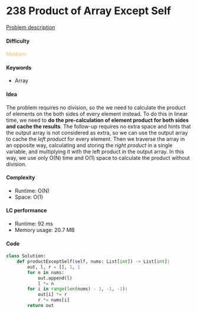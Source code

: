 238 Product of Array Except Self
=======================
[Problem description](https://leetcode.com/problems/product-of-array-except-self/)

#### Difficulty
<span style="color:#FABC60">Medium</span>

#### Keywords
- Array
  
#### Idea
The problem requires no division, so the we need to calculate the product of elements on the both sides of every element instead. To do this in linear time, we need to **do the pre-calculation of element product for both sides and cache the results**. The follow-up requires no extra space and hints that the output array is not considered as extra, so we can use the output array to cache the *left product* for every element. Then we traverse the array in an opposite way, calculating and storing the *right product* in a single variable, and multiplying it with the left product in the output array. In this way, we use only O(N) time and O(1) space to calculate the product without division. 

#### Complexity
- Runtime: O(N)
- Space: O(1)
  
#### LC performance
- Runtime: 92 ms
- Memory usage: 20.7 MB

#### Code

```python
class Solution:
    def productExceptSelf(self, nums: List[int]) -> List[int]:
        out, l, r = [], 1, 1
        for n in nums:
            out.append(l)
            l *= n
        for i in range(len(nums) - 1, -1, -1):
            out[i] *= r
            r *= nums[i]
        return out
```